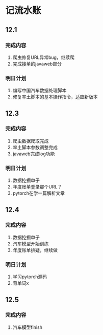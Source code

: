# 记流水账

## 12.1

### 完成内容

1. 爬虫修复URL异常bug，继续爬
2. 完成接单的javaweb部分

### 明日计划

1. 编写中国汽车数据处理脚本
2. 修复率土脚本的基本操作指令，适应新版本



## 12.3

### 完成内容

1. 爬虫数据爬取完成
2. 率土脚本参数调整完成
3. javaweb完成log功能

### 明日计划

1. 数据挖掘单子
2. 年度账单登录那个URL？
3. pytorch在学一篇解析文章



## 12.4

### 完成内容

1. 数据挖掘单子
2. 汽车模型开始训练
3. 年度账单排疑，继续做

### 明日计划

1. 学习pytorch源码
2. 背单词x



## 12.5

### 完成内容

1. 汽车模型finish